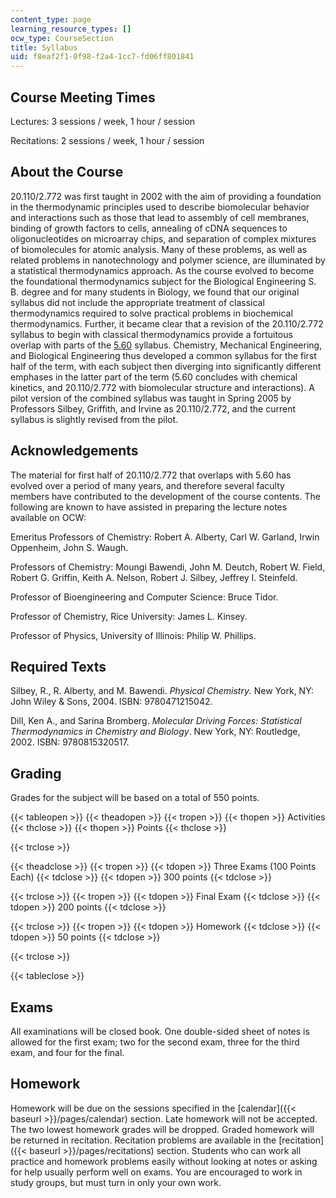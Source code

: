 ```yaml
---
content_type: page
learning_resource_types: []
ocw_type: CourseSection
title: Syllabus
uid: f8eaf2f1-0f98-f2a4-1cc7-fd06ff801841
---
```


Course Meeting Times
--------------------

Lectures: 3 sessions / week, 1 hour / session

Recitations: 2 sessions / week, 1 hour / session

About the Course
----------------

20.110/2.772 was first taught in 2002 with the aim of providing a foundation in the thermodynamic principles used to describe biomolecular behavior and interactions such as those that lead to assembly of cell membranes, binding of growth factors to cells, annealing of cDNA sequences to oligonucleotides on microarray chips, and separation of complex mixtures of biomolecules for atomic analysis. Many of these problems, as well as related problems in nanotechnology and polymer science, are illuminated by a statistical thermodynamics approach. As the course evolved to become the foundational thermodynamics subject for the Biological Engineering S. B. degree and for many students in Biology, we found that our original syllabus did not include the appropriate treatment of classical thermodynamics required to solve practical problems in biochemical thermodynamics. Further, it became clear that a revision of the 20.110/2.772 syllabus to begin with classical thermodynamics provide a fortuitous overlap with parts of the [5.60](/courses/5-60-thermodynamics-kinetics-spring-2008) syllabus. Chemistry, Mechanical Engineering, and Biological Engineering thus developed a common syllabus for the first half of the term, with each subject then diverging into significantly different emphases in the latter part of the term (5.60 concludes with chemical kinetics, and 20.110/2.772 with biomolecular structure and interactions). A pilot version of the combined syllabus was taught in Spring 2005 by Professors Silbey, Griffith, and Irvine as 20.110/2.772, and the current syllabus is slightly revised from the pilot.

Acknowledgements
----------------

The material for first half of 20.110/2.772 that overlaps with 5.60 has evolved over a period of many years, and therefore several faculty members have contributed to the development of the course contents. The following are known to have assisted in preparing the lecture notes available on OCW:

Emeritus Professors of Chemistry: Robert A. Alberty, Carl W. Garland, Irwin Oppenheim, John S. Waugh.

Professors of Chemistry: Moungi Bawendi, John M. Deutch, Robert W. Field, Robert G. Griffin, Keith A. Nelson, Robert J. Silbey, Jeffrey I. Steinfeld.

Professor of Bioengineering and Computer Science: Bruce Tidor.

Professor of Chemistry, Rice University: James L. Kinsey.

Professor of Physics, University of Illinois: Philip W. Phillips.

Required Texts
--------------

Silbey, R., R. Alberty, and M. Bawendi. _Physical Chemistry_. New York, NY: John Wiley & Sons, 2004. ISBN: 9780471215042.

Dill, Ken A., and Sarina Bromberg. _Molecular Driving Forces: Statistical Thermodynamics in Chemistry and Biology_. New York, NY: Routledge, 2002. ISBN: 9780815320517.

Grading
-------

Grades for the subject will be based on a total of 550 points.

{{< tableopen >}}
{{< theadopen >}}
{{< tropen >}}
{{< thopen >}}
Activities
{{< thclose >}}
{{< thopen >}}
Points
{{< thclose >}}

{{< trclose >}}

{{< theadclose >}}
{{< tropen >}}
{{< tdopen >}}
Three Exams (100 Points Each)
{{< tdclose >}}
{{< tdopen >}}
300 points
{{< tdclose >}}

{{< trclose >}}
{{< tropen >}}
{{< tdopen >}}
Final Exam
{{< tdclose >}}
{{< tdopen >}}
200 points
{{< tdclose >}}

{{< trclose >}}
{{< tropen >}}
{{< tdopen >}}
Homework
{{< tdclose >}}
{{< tdopen >}}
50 points
{{< tdclose >}}

{{< trclose >}}

{{< tableclose >}}

Exams
-----

All examinations will be closed book. One double-sided sheet of notes is allowed for the first exam; two for the second exam, three for the third exam, and four for the final.

Homework
--------

Homework will be due on the sessions specified in the [calendar]({{< baseurl >}}/pages/calendar) section. Late homework will not be accepted. The two lowest homework grades will be dropped. Graded homework will be returned in recitation. Recitation problems are available in the [recitation]({{< baseurl >}}/pages/recitations) section. Students who can work all practice and homework problems easily without looking at notes or asking for help usually perform well on exams. You are encouraged to work in study groups, but must turn in only your own work.